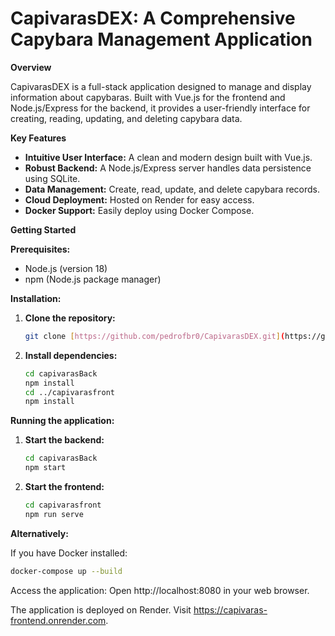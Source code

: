 # CapivarasDEX: A Comprehensive Capybara Management Application

**Overview**

CapivarasDEX is a full-stack application designed to manage and display information about capybaras. Built with Vue.js for the frontend and Node.js/Express for the backend, it provides a user-friendly interface for creating, reading, updating, and deleting capybara data.

**Key Features**

* **Intuitive User Interface:** A clean and modern design built with Vue.js.
* **Robust Backend:** A Node.js/Express server handles data persistence using SQLite.
* **Data Management:** Create, read, update, and delete capybara records.
* **Cloud Deployment:** Hosted on Render for easy access.
* **Docker Support:** Easily deploy using Docker Compose.

**Getting Started**

**Prerequisites:**

* Node.js (version 18)
* npm (Node.js package manager)

**Installation:**

1. **Clone the repository:**
   ```bash
   git clone [https://github.com/pedrofbr0/CapivarasDEX.git](https://github.com/pedrofbr0/CapivarasDEX.git)
   ```
2. **Install dependencies:**
   ```bash
   cd capivarasBack
   npm install
   cd ../capivarasfront
   npm install
   ```

**Running the application:**

1. **Start the backend:**
   ```bash
   cd capivarasBack
   npm start
   ```


2. **Start the frontend:**
   ```bash
   cd capivarasfront
   npm run serve
   ```

**Alternatively:**

If you have Docker installed:
   ```bash
   docker-compose up --build
   ```
   
Access the application: Open http://localhost:8080 in your web browser.

The application is deployed on Render. Visit https://capivaras-frontend.onrender.com.
